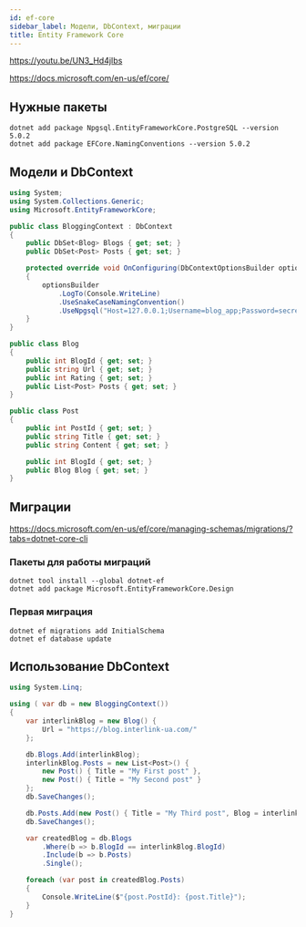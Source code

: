 ```yaml
---
id: ef-core
sidebar_label: Модели, DbContext, миграции
title: Entity Framework Core
---
```


https://youtu.be/UN3_Hd4jIbs

https://docs.microsoft.com/en-us/ef/core/

## Нужные пакеты

```
dotnet add package Npgsql.EntityFrameworkCore.PostgreSQL --version 5.0.2
dotnet add package EFCore.NamingConventions --version 5.0.2
```

## Модели и DbContext

```csharp
using System;
using System.Collections.Generic;
using Microsoft.EntityFrameworkCore;

public class BloggingContext : DbContext
{
    public DbSet<Blog> Blogs { get; set; }
    public DbSet<Post> Posts { get; set; }

    protected override void OnConfiguring(DbContextOptionsBuilder optionsBuilder)
    {
        optionsBuilder
            .LogTo(Console.WriteLine)
            .UseSnakeCaseNamingConvention()
            .UseNpgsql("Host=127.0.0.1;Username=blog_app;Password=secret;Database=blog");
    }
}

public class Blog
{
    public int BlogId { get; set; }
    public string Url { get; set; }
    public int Rating { get; set; }
    public List<Post> Posts { get; set; }
}

public class Post
{
    public int PostId { get; set; }
    public string Title { get; set; }
    public string Content { get; set; }

    public int BlogId { get; set; }
    public Blog Blog { get; set; }
}
```

## Миграции

https://docs.microsoft.com/en-us/ef/core/managing-schemas/migrations/?tabs=dotnet-core-cli

### Пакеты для работы миграций

```
dotnet tool install --global dotnet-ef
dotnet add package Microsoft.EntityFrameworkCore.Design
```

### Первая миграция

```
dotnet ef migrations add InitialSchema
dotnet ef database update
```

## Использование DbContext

```csharp {1}
using System.Linq;

using ( var db = new BloggingContext())
{
    var interlinkBlog = new Blog() {
        Url = "https://blog.interlink-ua.com/"
    };

    db.Blogs.Add(interlinkBlog);
    interlinkBlog.Posts = new List<Post>() { 
        new Post() { Title = "My First post" },
        new Post() { Title = "My Second post" }
    };
    db.SaveChanges();

    db.Posts.Add(new Post() { Title = "My Third post", Blog = interlinkBlog });
    db.SaveChanges();

    var createdBlog = db.Blogs
        .Where(b => b.BlogId == interlinkBlog.BlogId)
        .Include(b => b.Posts)
        .Single();               

    foreach (var post in createdBlog.Posts)
    {
        Console.WriteLine($"{post.PostId}: {post.Title}");
    }
}
```